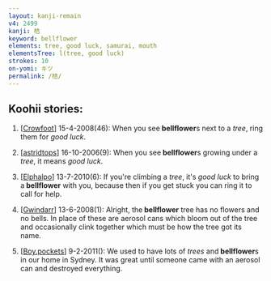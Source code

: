 ```yaml
---
layout: kanji-remain
v4: 2499
kanji: 桔
keyword: bellflower
elements: tree, good luck, samurai, mouth
elementsTree: l(tree, good luck)
strokes: 10
on-yomi: キツ
permalink: /桔/
---
```


## Koohii stories: 

1) [<a href="http://kanji.koohii.com/profile/Crowfoot">Crowfoot</a>] 15-4-2008(46): When you see<strong> bellflower</strong>s next to a <em>tree</em>, ring them for <em>good luck</em>.

2) [<a href="http://kanji.koohii.com/profile/astridtops">astridtops</a>] 16-10-2006(9): When you see<strong> bellflower</strong>s growing under a <em>tree</em>, it means <em>good luck</em>.

3) [<a href="http://kanji.koohii.com/profile/Elphalpo">Elphalpo</a>] 13-7-2010(6): If you&#039;re climbing a <em>tree</em>, it&#039;s <em>good luck</em> to bring a<strong> bellflower</strong> with you, because then if you get stuck you can ring it to call for help.

4) [<a href="http://kanji.koohii.com/profile/Gwindarr">Gwindarr</a>] 13-6-2008(1): Alright, the<strong> bellflower</strong> tree has no flowers and no bells. In place of these are aerosol cans which bloom out of the tree and occasionally clink together which must be how the tree got its name.

5) [<a href="http://kanji.koohii.com/profile/Boy.pockets">Boy.pockets</a>] 9-2-2011(): We used to have lots of <em>trees</em> and<strong> bellflower</strong>s in our home in Sydney. It was great until someone came with an aerosol can and destroyed everything.

